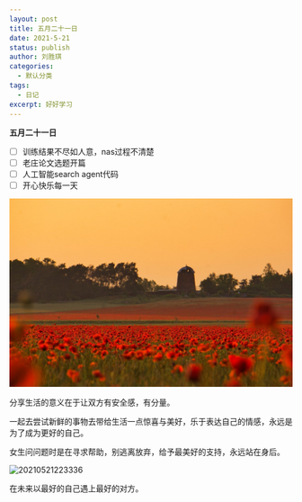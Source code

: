 ```yaml
---
layout: post
title: 五月二十一日
date: 2021-5-21
status: publish
author: 刘胜琪
categories: 
  - 默认分类
tags: 
  - 日记
excerpt: 好好学习
---
```


**五月二十一日**

- [ ] 训练结果不尽如人意，nas过程不清楚
- [ ] 老庄论文选题开篇
- [ ] 人工智能search agent代码
- [ ] 开心快乐每一天

![](../myimages/red-5300941_1280.jpg)



分享生活的意义在于让双方有安全感，有分量。



一起去尝试新鲜的事物去带给生活一点惊喜与美好，乐于表达自己的情感，永远是为了成为更好的自己。



女生问问题时是在寻求帮助，别逃离放弃，给予最美好的支持，永远站在身后。

![20210521223336](../myimages/20210521223336.gif)



在未来以最好的自己遇上最好的对方。
